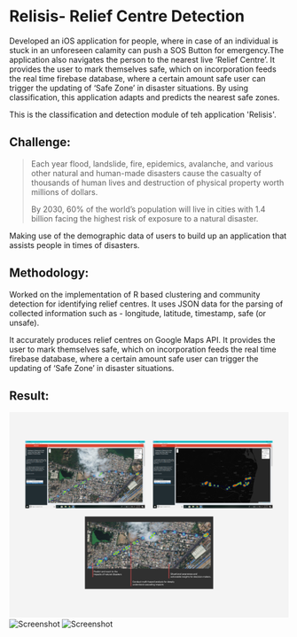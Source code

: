 # Relisis- Relief Centre Detection

Developed an iOS application for people, where in case of an individual is stuck in an unforeseen calamity can push a SOS Button for emergency.The application also navigates the person to the nearest live ‘Relief Centre’. It provides the user to mark themselves safe, which on incorporation feeds the real time firebase database, where a certain amount safe user can trigger the updating of ‘Safe Zone’ in disaster situations. By using classification, this application adapts and predicts the nearest safe zones.

This is the classification and detection module of teh application 'Relisis'.

## Challenge:

> Each year flood, landslide, fire, epidemics, avalanche, and various other natural and human-made disasters cause the casualty of thousands of human lives and destruction of physical property worth millions of dollars. 
> 
> By 2030, 60% of the world’s population will live in cities with 1.4 billion facing the highest risk of exposure to a natural disaster. 

Making use of the demographic data of users to build up an application that assists people in times of disasters.



## Methodology:

Worked on the implementation of R based clustering and community detection for identifying relief centres. It uses JSON data for the parsing of collected information such as - longitude, latitude, timestamp, safe (or unsafe).

It accurately produces relief centres on Google Maps API. It provides the user to mark themselves safe, which on incorporation feeds the real time firebase database, where a certain amount safe user can trigger the updating of ‘Safe Zone’ in disaster situations.

## Result:

![Screenshot](RelisisFigure.png)
![Screenshot](RelisisFigure2.png)
![Screenshot](RelisisFigure3.png)


